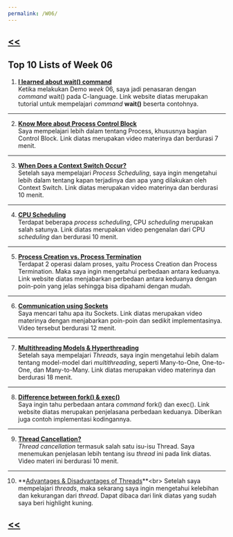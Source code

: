 ```yaml
---
permalink: /W06/
---
```

## [<<](../)

## Top 10 Lists of Week 06

1. **[I learned about wait() command](https://www.geeksforgeeks.org/wait-system-call-c/)**<br>
Ketika melakukan Demo _week_ 06, saya jadi penasaran dengan _command_ wait() pada C-language. Link website diatas merupakan tutorial untuk mempelajari _command_ **wait()** beserta contohnya.
* * *
2. **[Know More about Process Control Block](https://youtu.be/4s2MKuVYKV8)**<br>
Saya mempelajari lebih dalam tentang Process, khususnya bagian Control Block. Link diatas merupakan video materinya dan berdurasi 7 menit.
* * *
3. **[When Does a Context Switch Occur?](https://youtu.be/vTgccrbYHYs)**<br>
Setelah saya mempelajari _Process Scheduling_, saya ingin mengetahui lebih dalam tentang kapan terjadinya dan apa yang dilakukan oleh Context Switch. Link diatas merupakan video materinya dan berdurasi 10 menit.
* * *
4. **[CPU Scheduling](https://youtu.be/EWkQl0n0w5M)**<br>
Terdapat beberapa _process scheduling_, CPU _scheduling_ merupakan salah satunya. Link diatas merupakan video pengenalan dari CPU _scheduling_ dan berdurasi 10 menit.
* * *
5. **[Process Creation vs. Process Termination](https://www.tutorialspoint.com/process-creation-vs-process-termination-in-operating-system)**<br>
Terdapat 2 operasi dalam proses, yaitu Process Creation dan Process Termination. Maka saya ingin mengetahui perbedaan antara keduanya. Link website diatas menjabarkan perbedaan antara keduanya dengan poin-poin yang jelas sehingga bisa dipahami dengan mudah.
* * *
6. **[Communication using Sockets](https://youtu.be/uagKTbohimU)**<br>
Saya mencari tahu apa itu Sockets. Link diatas merupakan video materinya dengan menjabarkan poin-poin dan sedikit implementasinya. Video tersebut berdurasi 12 menit.
* * *
7. **[Multithreading Models & Hyperthreading](https://youtu.be/HW2Wcx-ktsc)**<br>
Setelah saya mempelajari _Threads_, saya ingin mengetahui lebih dalam tentang model-model dari _multithreading_, seperti Many-to-One, One-to-One, dan Many-to-Many. Link diatas merupakan video materinya dan berdurasi 18 menit.
* * *
8. **[Difference between fork() & exec()](https://www.geeksforgeeks.org/difference-fork-exec/)**<br>
Saya ingin tahu perbedaan antara _command_ fork() dan exec(). Link website diatas merupakan penjelasana perbedaan keduanya. Diberikan juga contoh implementasi kodingannya.
* * *
9. **[Thread Cancellation?](https://youtu.be/wNns0kIDC68)**<br>
_Thread cancellation_ termasuk salah satu isu-isu Thread. Saya menemukan penjelasan lebih tentang isu _thread_ ini pada link diatas. Video materi ini berdurasi 10 menit.
* * *
10. **[Advantages & Disadvantages of Threads](https://www.educba.com/threads-in-operating-system/#page-header:~:text=tasks.-,Advantages%20of%20Threads%20in%20Operating%20System,Threads%20are%20important%20to%20the%20process%20and%20hence%20to%20the%20system.%20Threads%20are%20even%20used%20in%20designing%20the%20operating%20systems.%20The%20threads%20to%20be%20used%20should%20be%20carefully%20determined%20based%20on%20user%20thread%20or%20kernel%20thread.%20Safety%20and%20security%20of%20the%20codes%20must%20be%20considered%20as%20threads%20share%20global%20variables%20to%20other%20threads%20in%20the%20same%20address%20space.)**<br>
Setelah saya mempelajari _threads_, maka sekarang saya ingin mengetahui kelebihan dan kekurangan dari _thread_. Dapat dibaca dari link diatas yang sudah saya beri highlight kuning.

## [<<](../)

